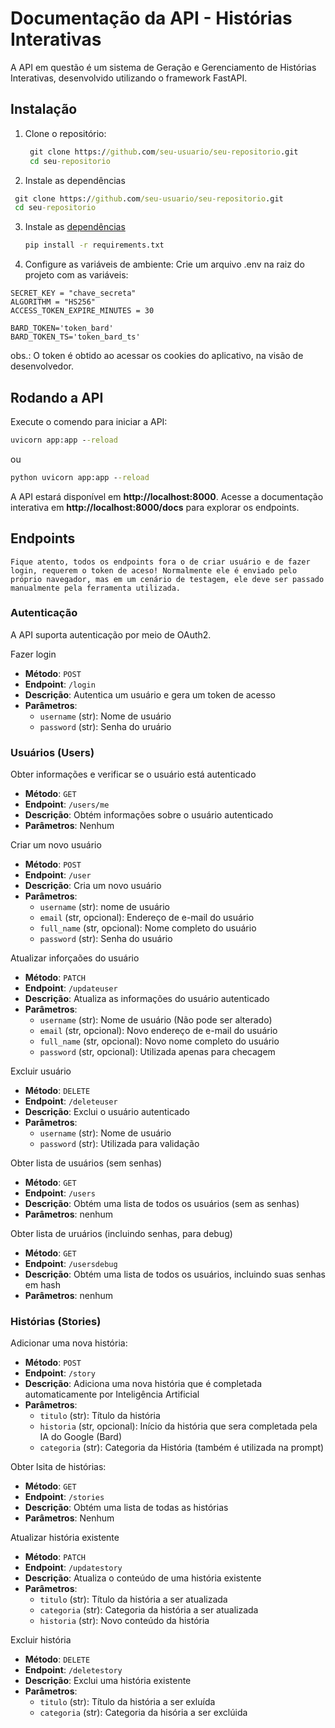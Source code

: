 # Documentação da API - Histórias Interativas

A API em questão é um sistema de Geração e Gerenciamento de Histórias Interativas, desenvolvido utilizando o framework FastAPI.

## Instalação 
1. Clone o repositório:
   ```cmd
    git clone https://github.com/seu-usuario/seu-repositorio.git
    cd seu-repositorio
   ```
2. Instale as dependências
 ```cmd
  git clone https://github.com/seu-usuario/seu-repositorio.git
  cd seu-repositorio
  ```
3. Instale as [dependências]("./requirements.txt")
   ```cmd
   pip install -r requirements.txt
   ```
4. Configure as variáveis de ambiente:
   Crie um arquivo .env na raiz do projeto com as variáveis:
```env
SECRET_KEY = "chave_secreta"
ALGORITHM = "HS256"
ACCESS_TOKEN_EXPIRE_MINUTES = 30

BARD_TOKEN='token_bard'
BARD_TOKEN_TS='token_bard_ts'
```
obs.: O token é obtido ao acessar os cookies do aplicativo, na visão de desenvolvedor.

## Rodando a API

Execute o comendo para iniciar a API:
```cmd
uvicorn app:app --reload
```
ou
```cmd
python uvicorn app:app --reload
```
A API estará disponível em **http://localhost:8000**. Acesse a documentação interativa em **http://localhost:8000/docs** para explorar os endpoints.

## Endpoints

`Fique atento, todos os endpoints fora o de criar usuário e de fazer login, requerem o token de aceso! Normalmente ele é enviado pelo próprio navegador, mas em um cenário de testagem, ele deve ser passado manualmente pela ferramenta utilizada.`

### Autenticação

A API suporta autenticação por meio de OAuth2.

Fazer login
* **Método**: `POST`
* **Endpoint**: `/login`
* **Descrição**: Autentica um usuário e gera um token de acesso
* **Parâmetros**:
  * `username` (str): Nome de usuário
  * `password` (str): Senha do uruário

### Usuários (Users)

Obter informações e verificar se o usuário está autenticado
* **Método**: `GET`
* **Endpoint**: `/users/me`
* **Descrição**: Obtém informações sobre o usuário autenticado
* **Parâmetros**: Nenhum

Criar um novo usuário
* **Método**: `POST`
* **Endpoint**: `/user`
* **Descrição**: Cria um novo usuário
* **Parâmetros**:
  * `username` (str): nome de usuário
  * `email` (str, opcional): Endereço de e-mail do usuário
  * `full_name` (str, opcional): Nome completo do usuário
  * `password` (str): Senha do usuário
 
Atualizar inforçaões do usuário
* **Método**: `PATCH`
* **Endpoint**: `/updateuser`
* **Descrição**: Atualiza as informações do usuário autenticado
* **Parâmetros**:
  * `username` (str): Nome de usuário (Não pode ser alterado)
  * `email` (str, opcional): Novo endereço de e-mail do usuário
  * `full_name` (str, opcional): Novo nome completo do usuário
  * `password` (str, opcional): Utilizada apenas para checagem

Excluir usuário
* **Método**: `DELETE`
* **Endpoint**: `/deleteuser`
* **Descrição**: Exclui o usuário autenticado
* **Parâmetros**:
  * `username` (str): Nome de usuário
  * `password` (str): Utilizada para validação

Obter lista de usuários (sem senhas)
* **Método**: `GET`
* **Endpoint**: `/users`
* **Descrição**: Obtém uma lista de todos os usuários (sem as senhas)
* **Parâmetros**: nenhum

Obter lista de uruários (incluindo senhas, para debug)
* **Método**: `GET`
* **Endpoint**: `/usersdebug`
* **Descrição**: Obtém uma lista de todos os usuários, incluindo suas senhas em hash
* **Parâmetros**: nenhum
  

### Histórias (Stories)

Adicionar uma nova história:
* **Método**: `POST`
* **Endpoint**: `/story`
* **Descrição**: Adiciona uma nova história que é completada automaticamente por Inteligência Artificial
* **Parâmetros**:
  * `titulo` (str): Título da história
  * `historia` (str, opcional): Início da história que sera completada pela IA do Google (Bard)
  * `categoria` (str): Categoria da História (também é utilizada na prompt)

Obter lsita de histórias:
 * **Método**: `GET`
* **Endpoint**: `/stories`
* **Descrição**: Obtém uma lista de todas as histórias
* **Parâmetros**: Nenhum

Atualizar história existente
 * **Método**: `PATCH`
* **Endpoint**: `/updatestory`
* **Descrição**: Atualiza o conteúdo de uma história existente
* **Parâmetros**:
  * `titulo` (str): Título da história a ser atualizada
  * `categoria` (str): Categoria da história a ser atualizada
  * `historia` (str): Novo conteúdo da história

Excluir história
 * **Método**: `DELETE`
* **Endpoint**: `/deletestory`
* **Descrição**: Exclui uma história existente
* **Parâmetros**:
  * `titulo` (str): Título da história a ser exluída
  * `categoria` (str): Categoria da hisória a ser exclúida

